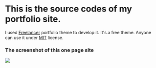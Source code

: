 # This is the source codes of my portfolio site.
I used [Freelancer](http://startbootstrap.com/template-overviews/freelancer/) portfolio theme to develop it. It's a free theme. Anyone can use it under [MIT](https://github.com/BlackrockDigital/startbootstrap-freelancer/blob/gh-pages/LICENSE) license.

### The screenshot of this one page site

<img src="https://raw.githubusercontent.com/Karibayasmin/Karibayasmin.github.io.git/master/assets/img/screenshot.png" />
